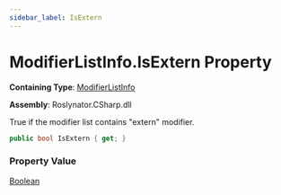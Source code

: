 ```yaml
---
sidebar_label: IsExtern
---
```


# ModifierListInfo\.IsExtern Property

**Containing Type**: [ModifierListInfo](../index.md)

**Assembly**: Roslynator\.CSharp\.dll

  
True if the modifier list contains "extern" modifier\.

```csharp
public bool IsExtern { get; }
```

### Property Value

[Boolean](https://docs.microsoft.com/en-us/dotnet/api/system.boolean)

